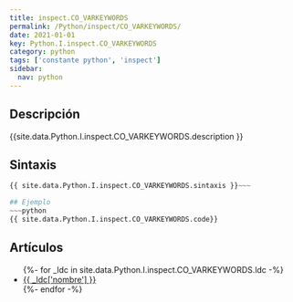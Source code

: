 ```yaml
---
title: inspect.CO_VARKEYWORDS
permalink: /Python/inspect/CO_VARKEYWORDS/
date: 2021-01-01
key: Python.I.inspect.CO_VARKEYWORDS
category: python
tags: ['constante python', 'inspect']
sidebar: 
  nav: python
---
```


## Descripción
{{site.data.Python.I.inspect.CO_VARKEYWORDS.description }}

## Sintaxis
~~~python
{{ site.data.Python.I.inspect.CO_VARKEYWORDS.sintaxis }}~~~

## Ejemplo
~~~python
{{ site.data.Python.I.inspect.CO_VARKEYWORDS.code}}
~~~

## Artículos
<ul>
{%- for _ldc in site.data.Python.I.inspect.CO_VARKEYWORDS.ldc -%}
   <li>
       <a href="{{_ldc['url'] }}">{{ _ldc['nombre'] }}</a>
   </li>
{%- endfor -%}
</ul>
